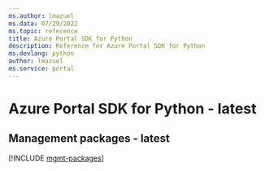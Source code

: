 ```yaml
---
ms.author: lmazuel
ms.data: 07/29/2022
ms.topic: reference
title: Azure Portal SDK for Python
description: Reference for Azure Portal SDK for Python
ms.devlang: python
author: lmazuel
ms.service: portal
---
```

# Azure Portal SDK for Python - latest

## Management packages - latest
[!INCLUDE [mgmt-packages](portal-mgmt-index.md)]